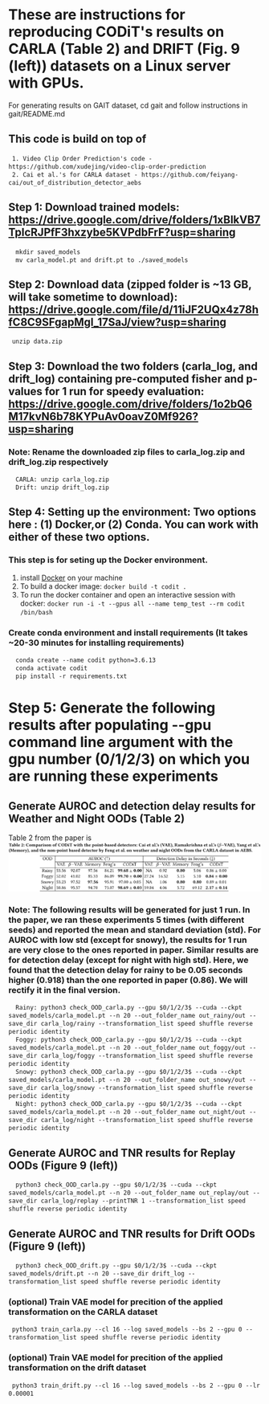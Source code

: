 # These are instructions for reproducing CODiT's results on CARLA (Table 2) and DRIFT (Fig. 9 (left)) datasets on a Linux server with GPUs. 

For generating results on GAIT dataset, cd gait and follow instructions in gait/README.md

## This code is build on top of
     1. Video Clip Order Prediction's code - https://github.com/xudejing/video-clip-order-prediction
     2. Cai et al.'s for CARLA dataset - https://github.com/feiyang-cai/out_of_distribution_detector_aebs 

## Step 1: Download trained models: https://drive.google.com/drive/folders/1xBIkVB7TpIcRJPfF3hxzybe5KVPdbFrF?usp=sharing 
      mkdir saved_models
      mv carla_model.pt and drift.pt to ./saved_models

## Step 2: Download data (zipped folder is ~13 GB, will take sometime to download): https://drive.google.com/file/d/11iJF2UQx4z78hfC8C9SFgapMgl_17SaJ/view?usp=sharing
     unzip data.zip
      
## Step 3: Download the two folders (carla_log, and drift_log) containing pre-computed fisher and p-values for 1 run for speedy evaluation: https://drive.google.com/drive/folders/1o2bQ6M17kvN6b78KYPuAv0oavZ0Mf926?usp=sharing
### Note: Rename the downloaded zip files to carla_log.zip and drift_log.zip respectively
      CARLA: unzip carla_log.zip
      Drift: unzip drift_log.zip
      
## Step 4: Setting up the environment: Two options here : (1) Docker,or (2) Conda. You can work with either of these two options.

### This step is for seting up the Docker environment.

1. install [Docker](https://docs.docker.com/get-docker/) on your machine 
2. To build a docker image: `docker build -t codit .` <br>
3. To run the docker container and open an interactive session with docker: `docker run -i -t --gpus all --name temp_test --rm codit /bin/bash`

### Create conda environment and install requirements (It  takes ~20-30 minutes for installing requirements)
      conda create --name codit python=3.6.13
      conda activate codit
      pip install -r requirements.txt
      
# Step 5: Generate the following results after populating --gpu command line argument with the gpu number (0/1/2/3) on which you are running these experiments

## Generate AUROC and detection delay results for Weather and Night OODs (Table 2)

Table 2 from the paper is <br>
<img src="images/Table2.png" width="800" />

### Note: The following results will be generated for just 1 run. In the paper, we ran these experiments 5 times (with different seeds) and reported the mean and standard deviation (std). For AUROC with low std (except for snowy), the results for 1 run are very close to the ones reported in paper. Similar results are for detection delay (except for night with high std). Here, we found that the detection delay for rainy to be 0.05 seconds higher (0.918) than the one reported in paper (0.86). We will rectify it in the final version.

      Rainy: python3 check_OOD_carla.py --gpu $0/1/2/3$ --cuda --ckpt saved_models/carla_model.pt --n 20 --out_folder_name out_rainy/out --save_dir carla_log/rainy --transformation_list speed shuffle reverse periodic identity
      Foggy: python3 check_OOD_carla.py --gpu $0/1/2/3$ --cuda --ckpt saved_models/carla_model.pt --n 20 --out_folder_name out_foggy/out --save_dir carla_log/foggy --transformation_list speed shuffle reverse periodic identity
      Snowy: python3 check_OOD_carla.py --gpu $0/1/2/3$ --cuda --ckpt saved_models/carla_model.pt --n 20 --out_folder_name out_snowy/out --save_dir carla_log/snowy --transformation_list speed shuffle reverse periodic identity
      Night: python3 check_OOD_carla.py --gpu $0/1/2/3$ --cuda --ckpt saved_models/carla_model.pt --n 20 --out_folder_name out_night/out --save_dir carla_log/night --transformation_list speed shuffle reverse periodic identity
     
## Generate AUROC and TNR results for Replay OODs (Figure 9 (left))
      python3 check_OOD_carla.py --gpu $0/1/2/3$ --cuda --ckpt saved_models/carla_model.pt --n 20 --out_folder_name out_replay/out --save_dir carla_log/replay --printTNR 1 --transformation_list speed shuffle reverse periodic identity

## Generate AUROC and TNR results for Drift OODs (Figure 9 (left))
      python3 check_OOD_drift.py --gpu $0/1/2/3$ --cuda --ckpt saved_models/drift.pt --n 20 --save_dir drift_log --transformation_list speed shuffle reverse periodic identity


### (optional) Train VAE model for precition of the applied transformation on the CARLA dataset
     python3 train_carla.py --cl 16 --log saved_models --bs 2 --gpu 0 --transformation_list speed shuffle reverse periodic identity
### (optional) Train VAE model for precition of the applied transformation on the drift dataset
     python3 train_drift.py --cl 16 --log saved_models --bs 2 --gpu 0 --lr 0.00001


